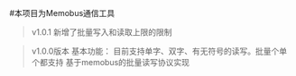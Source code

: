 #本项目为Memobus通信工具

>v1.0.1
新增了批量写入和读取上限的限制

>v1.0.0版本
基本功能：
目前支持单字、双字、有无符号的读写。批量个单个都支持
基于memobus的批量读写协议实现